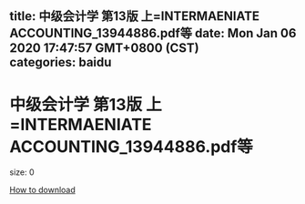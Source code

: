 
title: 中级会计学  第13版  上=INTERMAENIATE ACCOUNTING_13944886.pdf等
date: Mon Jan 06 2020 17:47:57 GMT+0800 (CST)    
categories: baidu
---

# 中级会计学  第13版  上=INTERMAENIATE ACCOUNTING_13944886.pdf等
size: 0
 
 

[How to download](https://bpcam.bemobtrk.com/go/2ceec3aa-1ca2-46d6-b9ff-aaa5c184517c?jno=2964)